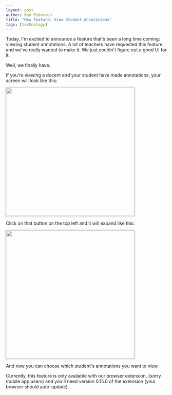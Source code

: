 ```yaml
---
layout: post
author: Ben Pedersen
title: "New Feature: View Student Annotations"
tags: [technology]
---
```

<style>
.screen-img {
  box-shadow: 0px 0px 4px 2px rgba(100, 100, 100, 0.247);
  max-width: 100%;
  width: 400px;
}
</style>
Today, I'm excited to announce a feature that's been a long time coming: viewing student annotations. A lot of teachers have requested this feature, and we've really wanted to make it. We just couldn't figure out a good UI for it.

Well, we finally have.

If you're viewing a docent and your student have made annotations, your screen will look like this:

<img class="screen-img" src="https://docentedu.com/images/student-annotations-1.png" />

Click on that button on the top left and it will expand like this:

<img class="screen-img" src="https://docentedu.com/images/student-annotations-2.png" />

And now you can choose which student's annotations you want to view.

Currently, this feature is only available with our browser extension, (sorry mobile app users) and you'll need version 0.15.0 of the extension (your browser should auto-update). 
